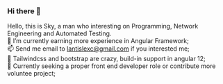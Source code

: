 ### Hi there 👋

Hello, this is Sky, a man who interesting on Programming, Network Engineering and Automated Testing. <br>
🌱 I’m currently earning more experience in Angular Framework; <br>
📫 Send me email to lantislexc@gmail.com if you interested me;<br>
💬 Tailwindcss and bootstrap are crazy, build-in support in angular 12;<br>
🤔 Currently seeking a proper front end developer role or contribute more voluntee project; <br>
<!--
**lantisky/lantisky** is a ✨ _special_ ✨ repository because its `README.md` (this file) appears on your GitHub profile.

Here are some ideas to get you started:

- 🔭 I’m currently working on ...
- 🌱 I’m currently learning ...
- 👯 I’m looking to collaborate on ...
- 🤔 I’m looking for help with ...
- 💬 Ask me about ...
- 📫 How to reach me: ...
- 😄 Pronouns: ...
- ⚡ Fun fact: ...
-->
